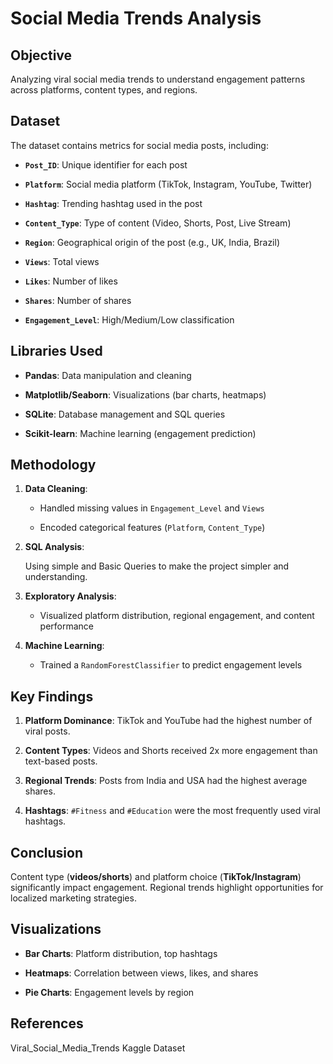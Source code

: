 # Social Media Trends Analysis

## Objective

Analyzing viral social media trends to understand engagement patterns across platforms, content types, and regions.

## Dataset

The dataset contains metrics for social media posts, including:

-   **`Post_ID`**: Unique identifier for each post
    
-   **`Platform`**: Social media platform (TikTok, Instagram, YouTube, Twitter)
    
-   **`Hashtag`**: Trending hashtag used in the post
    
-   **`Content_Type`**: Type of content (Video, Shorts, Post, Live Stream)
    
-   **`Region`**: Geographical origin of the post (e.g., UK, India, Brazil)
    
-   **`Views`**: Total views
    
-   **`Likes`**: Number of likes
    
-   **`Shares`**: Number of shares
    
-   **`Engagement_Level`**: High/Medium/Low classification

## Libraries Used

-   **Pandas**: Data manipulation and cleaning
    
-   **Matplotlib/Seaborn**: Visualizations (bar charts, heatmaps)
    
-   **SQLite**: Database management and SQL queries
    
-   **Scikit-learn**: Machine learning (engagement prediction)

## Methodology

1.  **Data Cleaning**:
    
    -   Handled missing values in  `Engagement_Level`  and  `Views`
        
    -   Encoded categorical features (`Platform`,  `Content_Type`)
        
2.  **SQL Analysis**:
    
     Using simple and Basic Queries to make the project simpler and understanding.
    
3.  **Exploratory Analysis**:
    
    -   Visualized platform distribution, regional engagement, and content performance
        
4.  **Machine Learning**:
    
    -   Trained a  `RandomForestClassifier`  to predict engagement levels

## Key Findings

1.  **Platform Dominance**: TikTok and YouTube had the highest number of viral posts.
    
2.  **Content Types**: Videos and Shorts received 2x more engagement than text-based posts.
    
3.  **Regional Trends**: Posts from India and USA had the highest average shares.
    
4.  **Hashtags**: `#Fitness`  and `#Education`  were the most frequently used viral hashtags.
## Conclusion

Content type (**videos/shorts**) and platform choice (**TikTok/Instagram**) significantly impact engagement. Regional trends highlight opportunities for localized marketing strategies.

## Visualizations

-   **Bar Charts**: Platform distribution, top hashtags
    
-   **Heatmaps**: Correlation between views, likes, and shares
    
-   **Pie Charts**: Engagement levels by region


## References
Viral_Social_Media_Trends Kaggle Dataset 
    
